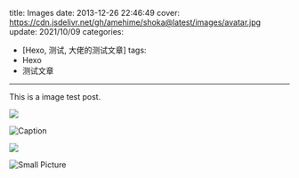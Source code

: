 title: Images
date: 2013-12-26 22:46:49
cover: https://cdn.jsdelivr.net/gh/amehime/shoka@latest/images/avatar.jpg
update: 2021/10/09
categories:
 - [Hexo, 测试, 大佬的测试文章]
tags:
 - Hexo
 - 测试文章
---

This is a image test post.

![](/assets/wallpaper-2572384.jpg)

![Caption](/assets/wallpaper-2311325.jpg)

![](/assets/wallpaper-878514.jpg)

![Small Picture](https://placehold.it/350x150.jpg)
